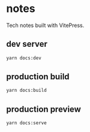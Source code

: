 # notes

Tech notes built with VitePress.

## dev server

```sh
yarn docs:dev
```

## production build

```sh
yarn docs:build
```

## production preview

```sh
yarn docs:serve
```